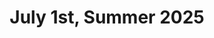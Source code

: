---
title: July 1st, Summer 2025
layout: post
notes: https://docs.google.com/document/d/1mQLbRErqSXyAw3JDZim2GIchkBujBNC47C-alZHGvso/preview
categories: meetings
---